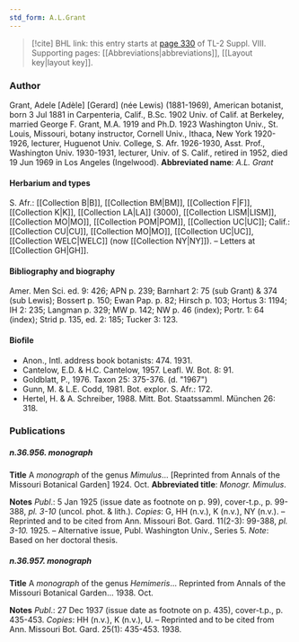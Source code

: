 ```yaml
---
std_form: A.L.Grant
---
```


> [!cite] BHL link: this entry starts at [page 330](https://www.biodiversitylibrary.org/page/33258808) of TL-2 Suppl. VIII.
> Supporting pages: [[Abbreviations|abbreviations]], [[Layout key|layout key]].

### Author

Grant, Adele \[Adèle\] \[Gerard\] (née Lewis) (1881-1969), American botanist, born 3 Jul 1881 in Carpenteria, Calif., B.Sc. 1902 Univ. of Calif. at Berkeley, married George F. Grant, M.A. 1919 and Ph.D. 1923 Washington Univ., St. Louis, Missouri, botany instructor, Cornell Univ., Ithaca, New York 1920-1926, lecturer, Huguenot Univ. College, S. Afr. 1926-1930, Asst. Prof., Washington Univ. 1930-1931, lecturer, Univ. of S. Calif., retired in 1952, died 19 Jun 1969 in Los Angeles (Ingelwood). 
**Abbreviated name**: *A.L. Grant*

#### Herbarium and types

S. Afr.: [[Collection B|B]], [[Collection BM|BM]], [[Collection F|F]], [[Collection K|K]], [[Collection LA|LA]] (3000), [[Collection LISM|LISM]], [[Collection MO|MO]], [[Collection POM|POM]], [[Collection UC|UC]]; Calif.: [[Collection CU|CU]], [[Collection MO|MO]], [[Collection UC|UC]], [[Collection WELC|WELC]] (now [[Collection NY|NY]]). – Letters at [[Collection GH|GH]].

#### Bibliography and biography

Amer. Men Sci. ed. 9: 426; APN p. 239; Barnhart 2: 75 (sub Grant) & 374 (sub Lewis); Bossert p. 150; Ewan Pap. p. 82; Hirsch p. 103; Hortus 3: 1194; IH 2: 235; Langman p. 329; MW p. 142; NW p. 46 (index); Portr. 1: 64 (index); Strid p. 135, ed. 2: 185; Tucker 3: 123.

#### Biofile

- Anon., Intl. address book botanists: 474. 1931.
- Cantelow, E.D. & H.C. Cantelow, 1957. Leafl. W. Bot. 8: 91.
- Goldblatt, P., 1976. Taxon 25: 375-376. (d. "1967")
- Gunn, M. & L.E. Codd, 1981. Bot. explor. S. Afr.: 172.
- Hertel, H. & A. Schreiber, 1988. Mitt. Bot. Staatssamml. München 26: 318.

### Publications

##### n.36.956. monograph

**Title**
A *monograph* of the genus *Mimulus*... \[Reprinted from Annals of the Missouri Botanical Garden\] 1924. Oct.
**Abbreviated title**: *Monogr. Mimulus*.

**Notes**
*Publ*.: 5 Jan 1925 (issue date as footnote on p. 99), cover-t.p., p. 99-388, *pl. 3-10* (uncol. phot. & lith.). *Copies*: G, HH (n.v.), K (n.v.), NY (n.v.). – Reprinted and to be cited from Ann. Missouri Bot. Gard. 11(2-3): 99-388, *pl. 3-10.* 1925. – Alternative issue, Publ. Washington Univ., Series 5.
*Note*: Based on her doctoral thesis.

##### n.36.957. monograph

**Title**
A *monograph* of the genus *Hemimeris*... Reprinted from Annals of the Missouri Botanical Garden... 1938. Oct.

**Notes**
*Publ*.: 27 Dec 1937 (issue date as footnote on p. 435), cover-t.p., p. 435-453. *Copies*: HH (n.v.), K (n.v.), U. – Reprinted and to be cited from Ann. Missouri Bot. Gard. 25(1): 435-453. 1938.

